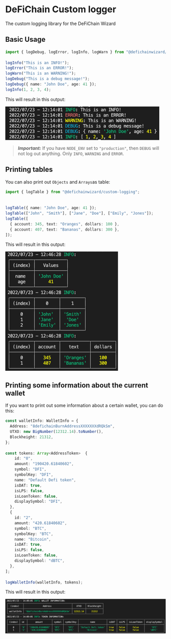 # DeFiChain Custom logger

The custom logging library for the DeFiChain Wizard

## Basic Usage

```ts
import { logDebug, logError, logInfo, logWarn } from "@defichainwizard/custom-logging";

logInfo("This is an INFO!");
logError("This is an ERROR!");
logWarn("This is an WARNING!");
logDebug("This is a debug message!");
logDebug({ name: "John Doe", age: 41 });
logInfo(1, 2, 3, 4);

```
This will result in this output:

![console info](img/console.png?raw=true "Console Logging output")

> **_Important:_**  If you have `NODE_ENV` set to ``"production"``, then ``DEBUG`` will not log out anything. Only ``INFO``, ``WARNING`` and ``ERROR``.

## Printing tables

You can also print out `Objects` and `Arrays`as table:

```ts
import { logTable } from "@defichainwizard/custom-logging";


logTable({ name: "John Doe", age: 41 });
logTable(["John", "Smith"], ["Jane", "Doe"], ["Emily", "Jones"]);
logTable([
  { account: 345, text: "Oranges", dollars: 100 },
  { account: 407, text: "Bananas", dollars: 300 },
]);
```

This will result in this output:

![Table logging](img/table.png?raw=true "Table logging output")

## Printing some information about the current wallet

If you want to print out some information about a certain wallet, you can do this:

```ts
const walletInfo: WalletInfo = {
  Address: "8defichainBurnAddressXXXXXXXdRQkSm",
  UTXO: new BigNumber(12312.14).toNumber(),
  Blockheight: 21312,
};

const tokens: Array<AddressToken>  {
    id: "0",
    amount: "190420.61840602",
    symbol: "DFI",
    symbolKey: "DFI",
    name: "Default Defi token",
    isDAT: true,
    isLPS: false,
    isLoanToken: false,
    displaySymbol: "DFI",
  },
  {
    id: "2",
    amount: "420.61840602",
    symbol: "BTC",
    symbolKey: "BTC",
    name: "Bitcoin",
    isDAT: true,
    isLPS: false,
    isLoanToken: false,
    displaySymbol: "dBTC",
  },
];

logWalletInfo(walletInfo, tokens);
```

This will result in this output:

![wallet info](img/wallet.png?raw=true "Wallet Info output")
